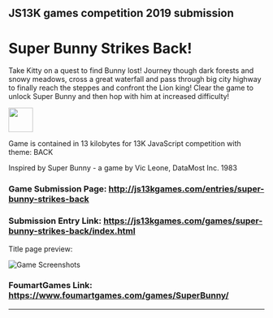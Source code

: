## JS13K games competition 2019 submission

# Super Bunny Strikes Back!

Take Kitty on a quest to find Bunny lost! Journey though dark forests and snowy meadows, cross a great waterfall and pass through big city highway to finally reach the steppes and confront the Lion king! Clear the game to unlock Super Bunny and then hop with him at increased difficulty!

<img src="https://www.foumartgames.com/games/SuperBunny/icon.png" height="48" width="48">

Game is contained in 13 kilobytes for 13K JavaScript competition with theme: BACK

Inspired by Super Bunny - a game by Vic Leone, DataMost Inc. 1983



### Game Submission Page: http://js13kgames.com/entries/super-bunny-strikes-back
### Submission Entry Link: https://js13kgames.com/games/super-bunny-strikes-back/index.html

Title page preview:

![Game Screenshots](https://www.foumartgames.com/games/SuperBunny/title_screen_preview.gif)

### FoumartGames Link: https://www.foumartgames.com/games/SuperBunny/

---
